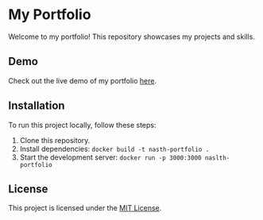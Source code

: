 # My Portfolio

Welcome to my portfolio! This repository showcases my projects and skills.

## Demo

Check out the live demo of my portfolio [here](https://portfolio-naslth.vercel.app/).


## Installation

To run this project locally, follow these steps:

1. Clone this repository.
2. Install dependencies: `docker build -t nasth-portfolio .`
3. Start the development server: `docker run -p 3000:3000 naslth-portfolio`

## License

This project is licensed under the [MIT License](LICENSE).